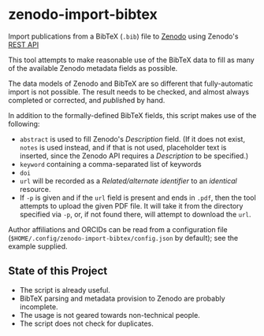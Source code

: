 # zenodo-import-bibtex #

Import publications from a BibTeX (`.bib`) file to
[Zenodo](https://zenodo.org/) using Zenodo's [REST
API](http://developers.zenodo.org/)

This tool attempts to make reasonable use of the BibTeX data to fill
as many of the available Zenodo metadata fields as possible.

The data models of Zenodo and BibTeX are so different that
fully-automatic import is not possible.  The result needs to be
checked, and almost always completed or corrected, and *publish*ed by
hand.

In addition to the formally-defined BibTeX fields, this script makes
use of the following:

  * `abstract` is used to fill Zenodo's *Description* field. (If it
    does not exist, `notes` is used instead, and if that is not used,
    placeholder text is inserted, since the Zenodo API requires a
    *Description* to be specified.)
  * `keyword` containing a comma-separated list of keywords
  * `doi`
  * `url` will be recorded as a *Related/alternate identifier* to an
    *identical* resource.
  * If `-p` is given and if the `url` field is present and ends in
    `.pdf`, then the tool attempts to upload the given PDF file.  It
    will take it from the directory specified via `-p`, or, if not
    found there, will attempt to download the `url`.

Author affiliations and ORCIDs can be read from a configuration file
(`$HOME/.config/zenodo-import-bibtex/config.json` by default); see the
example supplied.


## State of this Project ##

  * The script is already useful.
  * BibTeX parsing and metadata provision to Zenodo are probably
    incomplete.
  * The usage is not geared towards non-technical people.
  * The script does not check for duplicates.
